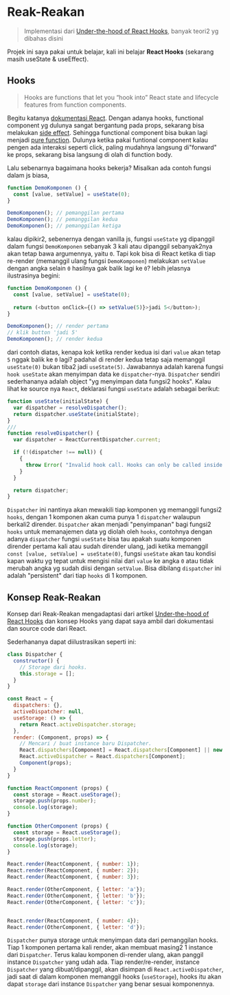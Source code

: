 # Reak-Reakan

> Implementasi dari [Under-the-hood of React Hooks](https://craigtaub.dev/under-the-hood-of-react-hooks), 
> banyak teori2 yg dibahas disini

Projek ini saya pakai untuk belajar, kali ini belajar **React Hooks** (sekarang masih useState & useEffect).

## Hooks
> Hooks are functions that let you “hook into” React state and lifecycle features from function components.

Begitu katanya [dokumentasi React](https://reactjs.org/docs/hooks-overview.html). Dengan adanya hooks,
functional component yg dulunya sangat bergantung pada props, sekarang bisa melakukan
[side effect](https://en.wikipedia.org/wiki/Side_effect_(computer_science)). Sehingga functional component
bisa bukan lagi menjadi [pure function](https://en.wikipedia.org/wiki/Pure_function). Dulunya ketika pakai
funtional component kalau pengen ada interaksi seperti click, paling mudahnya langsung di"forward" ke
props, sekarang bisa langsung di olah di function body.

Lalu sebenarnya bagaimana hooks bekerja? Misalkan ada contoh fungsi dalam js biasa,

```js
function DemoKomponen () {
  const [value, setValue] = useState(0);
}

DemoKomponen(); // pemanggilan pertama
DemoKomponen(); // pemanggilan kedua
DemoKomponen(); // pemanggilan ketiga
```
kalau dipikir2, sebenernya dengan vanilla js, fungsi `useState` yg dipanggil dalam fungsi `DemoKomponen`
sebanyak 3 kali atau dipanggil sebanyak2nya akan tetap bawa argumennya, yaitu `0`. Tapi kok bisa di React
ketika di tiap re-render (memanggil ulang fungsi `DemoKomponen`) melakukan `setValue` dengan angka selain `0`
hasilnya gak balik lagi ke `0`? lebih jelasnya ilustrasinya begini:

```js
function DemoKomponen () {
  const [value, setValue] = useState(0);
  
  return (<button onClick={() => setValue(5)}>jadi 5</button>);
}

DemoKomponen(); // render pertama
// klik button 'jadi 5'
DemoKomponen(); // render kedua
```
dari contoh diatas, kenapa kok ketika render kedua isi dari `value` akan tetap `5` nggak balik ke `0` lagi?
padahal di render kedua tetap saja memanggil `useState(0)` bukan tiba2 jadi `useState(5)`. Jawabannya adalah
karena fungsi `hook useState` akan menyimpan data ke `dispatcher`-nya. `Dispatcher` sendiri sederhananya adalah
object "yg menyimpan data fungsi2 hooks". Kalau lihat ke source nya `React`, deklarasi fungsi `useState` adalah
sebagai berikut:
```js
function useState(initialState) {
  var dispatcher = resolveDispatcher();
  return dispatcher.useState(initialState);
}
///
function resolveDispatcher() {
  var dispatcher = ReactCurrentDispatcher.current;

  if (!(dispatcher !== null)) {
    {
      throw Error( "Invalid hook call. Hooks can only be called inside of the body of a function component. This could happen for one of the following reasons:\n1. You might have mismatching versions of React and the renderer (such as React DOM)\n2. You might be breaking the Rules of Hooks\n3. You might have more than one copy of React in the same app\nSee https://reactjs.org/link/invalid-hook-call for tips about how to debug and fix this problem." );
    }
  }

  return dispatcher;
}
```
`Dispatcher` ini nantinya akan mewakili tiap komponen yg memanggil fungsi2 `hooks`, dengan 1 komponen
akan cuma punya 1 `dispatcher` walaupun berkali2 dirender. `Dispatcher` akan menjadi "penyimpanan" bagi fungsi2
`hooks` untuk memanajemen data yg diolah oleh `hooks`, contohnya dengan adanya `dispatcher` fungsi `useState`
bisa tau apakah suatu komponen dirender pertama kali atau sudah dirender ulang, jadi ketika memanggil
`const [value, setValue] = useState(0)`, fungsi `useState` akan tau kondisi kapan waktu yg tepat untuk mengisi
nilai dari `value` ke angka `0` atau tidak merubah angka yg sudah diisi dengan `setValue`. Bisa dibilang
`dispatcher` ini adalah "persistent" dari tiap `hooks` di 1 komponen.

## Konsep Reak-Reakan
Konsep dari Reak-Reakan mengadaptasi dari artikel [Under-the-hood of React Hooks](https://craigtaub.dev/under-the-hood-of-react-hooks)
dan konsep Hooks yang dapat saya ambil dari dokumentasi dan source code dari React.

Sederhananya dapat diilustrasikan seperti ini:
```js
class Dispatcher {
  constructor() {
    // Storage dari hooks.
    this.storage = [];
  }
}

const React = {
  dispatchers: {},
  activeDispatcher: null,
  useStorage: () => {
    return React.activeDispatcher.storage;
  },
  render: (Component, props) => {
    // Mencari / buat instance baru Dispatcher.
    React.dispatchers[Component] = React.dispatchers[Component] || new Dispatcher();
    React.activeDispatcher = React.dispatchers[Component];
    Component(props);
  }
}

function ReactComponent (props) {
  const storage = React.useStorage();
  storage.push(props.number);
  console.log(storage);
}

function OtherComponent (props) {
  const storage = React.useStorage();
  storage.push(props.letter);
  console.log(storage);
}

React.render(ReactComponent, { number: 1});
React.render(ReactComponent, { number: 2});
React.render(ReactComponent, { number: 3});

React.render(OtherComponent, { letter: 'a'});
React.render(OtherComponent, { letter: 'b'});
React.render(OtherComponent, { letter: 'c'});


React.render(ReactComponent, { number: 4});
React.render(OtherComponent, { letter: 'd'});
```

`Dispatcher` punya storage untuk menyimpan data dari pemanggilan hooks. Tiap 1 komponen pertama kali render,
akan membuat masing2 1 instance dari `Dispatcher`. Terus kalau komponen di-render ulang, akan panggil instance
`Dispatcher` yang udah ada. Tiap render/re-render, instance `Dispatcher` yang dibuat/dipanggil, akan disimpan
di `React.activeDispatcher`, jadi saat di dalam komponen memanggil hooks (`useStorage`), hooks itu akan dapat
`storage` dari instance `Dispatcher` yang benar sesuai komponennya.
